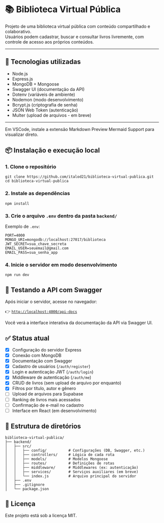 # 📚 Biblioteca Virtual Pública

Projeto de uma biblioteca virtual pública com conteúdo compartilhado e colaborativo.  
Usuários podem cadastrar, buscar e consultar livros livremente, com controle de acesso aos próprios conteúdos.

---

## 🚀 Tecnologias utilizadas

- Node.js
- Express.js
- MongoDB + Mongoose
- Swagger UI (documentação da API)
- Dotenv (variáveis de ambiente)
- Nodemon (modo desenvolvimento)
- Bcrypt.js (criptografia de senha)
- JSON Web Token (autenticação)
- Multer (upload de arquivos - em breve)

---
Em VSCode, instale a extensão Markdown Preview Mermaid Support para visualizar direto.
## 📦 Instalação e execução local

### 1. Clone o repositório

```
git clone https://github.com/italod21/biblioteca-virtual-publica.git
cd biblioteca-virtual-publica
```

### 2. Instale as dependências

```
npm install
```

### 3. Crie o arquivo `.env` dentro da pasta `backend/`

Exemplo de `.env`:

```
PORT=4000
MONGO_URI=mongodb://localhost:27017/biblioteca
JWT_SECRET=sua_chave_secreta
EMAIL_USER=seuemail@gmail.com
EMAIL_PASS=sua_senha_app
```

### 4. Inicie o servidor em modo desenvolvimento

```
npm run dev
```
## 🧪 Testando a API com Swagger

Após iniciar o servidor, acesse no navegador:

👉 [`http://localhost:4000/api-docs`](http://localhost:4000/api-docs)

Você verá a interface interativa da documentação da API via Swagger UI.

## ✅ Status atual

- [x] Configuração do servidor Express  
- [x] Conexão com MongoDB  
- [x] Documentação com Swagger  
- [x] Cadastro de usuários (`/auth/register`)  
- [x] Login e autenticação JWT (`/auth/login`)  
- [x] Middleware de autenticação (`/auth/me`)  
- [x] CRUD de livros (sem upload de arquivo por enquanto)  
- [x] Filtros por título, autor e gênero  
- [ ] Upload de arquivos para Supabase  
- [ ] Ranking de livros mais acessados  
- [ ] Confirmação de e-mail no cadastro  
- [ ] Interface em React (em desenvolvimento)  

## 📁 Estrutura de diretórios

```
biblioteca-virtual-publica/
├── backend/
│   ├── src/
│   │   ├── config/          # Configurações (DB, Swagger, etc.)
│   │   ├── controllers/     # Lógica de cada rota
│   │   ├── models/          # Modelos Mongoose
│   │   ├── routes/          # Definições de rotas
│   │   ├── middleware/      # Middlewares (ex: autenticação)
│   │   ├── services/        # Serviços auxiliares (em breve)
│   │   └── index.js         # Arquivo principal do servidor
│   ├── .env
│   ├── .gitignore
│   └── package.json
```
## 📄 Licença

Este projeto está sob a licença MIT.